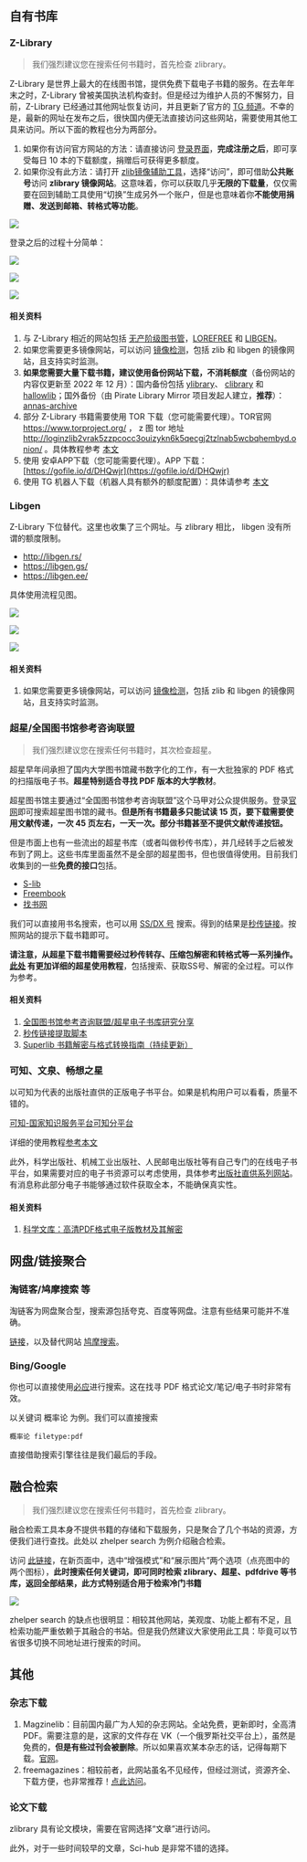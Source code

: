 
## 自有书库

### Z-Library

> 我们强烈建议您在搜索任何书籍时，首先检查 zlibrary。

Z-Library 是世界上最大的在线图书馆，提供免费下载电子书籍的服务。在去年年末之时，Z-Library 曾被美国执法机构查封。但是经过为维护人员的不懈努力，目前，Z-Library 已经通过其他网址恢复访问，并且更新了官方的 [TG 频道](https://t.me/zlibrary_official)。不幸的是，最新的网址在发布之后，很快国内便无法直接访问这些网站，需要使用其他工具来访问。所以下面的教程也分为两部分。

1. 如果你有访问官方网站的方法：请直接访问 [登录界面](https://singlelogin.me/)，**完成注册之后**，即可享受每日 10 本的下载额度，捐赠后可获得更多额度。
2. 如果你没有此方法：请打开 [zlib镜像辅助工具](http://zlib.yibook.org/)，选择“访问”，即可借助**公共账号**访问 **zlibrary 镜像网站**。这意味着，你可以获取几乎**无限的下载量**，仅仅需要在回到辅助工具使用“切换”生成另外一个账户，但是也意味着你**不能使用捐赠、发送到邮箱、转格式等功能**。

![](./Snipaste_2023-04-06_21-55-28.png)


登录之后的过程十分简单：

![](./Snipaste_2023-04-06_21-57-34.png)

![](./Snipaste_2023-04-06_21-58-41.png)

![](./Snipaste_2023-04-06_22-06-55.png)

#### 相关资料

1. 与 Z-Library 相近的网站包括 [无产阶级图书管](https://library.proletarian.me/)，[LOREFREE](https://ebook2.lorefree.com/) 和 [LIBGEN](http://libgen.rs/)。
2. 如果您需要更多镜像网站，可以访问 [镜像检测](http://mirror.yibook.org/)，包括 zlib 和 libgen 的镜像网站，且支持实时监测。
3. **如果您需要大量下载书籍，建议使用备份网站下载，不消耗额度**（备份网站的内容仅更新至 2022 年 12 月）：国内备份包括 [ylibrary](https://ylibrary.org/)、 [clibrary](https://clibrary.cn/) 和 [hallowlib](https://bk.hallowlib.org/)；国外备份（由 Pirate Library Mirror 项目发起人建立，**推荐**）：[annas-archive](https://annas-archive.org/)
4. 部分 Z-Library 书籍需要使用 TOR 下载（您可能需要代理）。TOR官网 https://www.torproject.org/ ， z 图 tor 地址 http://loginzlib2vrak5zzpcocc3ouizykn6k5qecgj2tzlnab5wcbqhembyd.onion/ 。具体教程参考 [本文](https://bbs.yibook.org/d/206-hui-fu-xia-zai-fang-shi-2-shi-yong-tor-xia-zai-z-library-zi-yuan/32)
5. 使用 安卓APP下载（您可能需要代理）。APP 下载：[https://gofile.io/d/DHQwjr](https://gofile.io/d/DHQwjr)
6. 使用 TG 机器人下载（机器人具有额外的额度配置）：具体请参考 [本文](https://bbs.yibook.org/d/220-hui-fu-xia-zai-fang-shi-1-tong-guo-tg-ji-qi-ren-xia-zai-z-library-shu-ji)

### Libgen

Z-Library 下位替代。这里也收集了三个网址。与 zlibrary 相比， libgen 没有所谓的额度限制。

- http://libgen.rs/
- https://libgen.gs/
- https://libgen.ee/

具体使用流程见图。

![](./2022-08-18-16-25-14.png)

![](./2022-08-18-16-26-18.png)

![](./2022-08-18-16-26-54.png)

#### 相关资料

1. 如果您需要更多镜像网站，可以访问 [镜像检测](http://mirror.yibook.org/)，包括 zlib 和 libgen 的镜像网站，且支持实时监测。

### 超星/全国图书馆参考咨询联盟

> 我们强烈建议您在搜索任何书籍时，其次检查超星。

超星早年间承担了国内大学图书馆藏书数字化的工作，有一大批独家的 PDF 格式的扫描版电子书。**超星特别适合寻找 PDF 版本的大学教材**。

超星图书馆主要通过“全国图书馆参考咨询联盟”这个马甲对公众提供服务。登录[官网](http://www.ucdrs.superlib.net/)即可搜索超星图书馆的藏书。**但是所有书籍最多只能试读 15 页，要下载需要使用文献传递，一次 45 页左右，一天一次。部分书籍甚至不提供文献传递按钮。**

但是市面上也有一些流出的超星书库（或者叫做秒传书库），并几经转手之后被发布到了网上。这些书库里面虽然不是全部的超星图书，但也很值得使用。目前我们收集到的一些**免费的接口**包括。

- [S-lib](https://s-lib.ylibrary.org/)
- [Freembook](https://freembook.com/)
- [找书网](https://findbooks.eu.org/)

我们可以直接用书名搜索，也可以用 [SS/DX 号](https://ssdown.org/blog/dxandss/) 搜索。得到的结果是[秒传链接](https://mengzonefire.code.misakanet.cn/rapid-upload-userscript-doc/document/Info/%E8%84%9A%E6%9C%AC%E8%AF%B4%E6%98%8E.html#%E8%84%9A%E6%9C%AC%E4%BB%8B%E7%BB%8D)。按照网站的提示下载书籍即可。

**请注意，从超星下载书籍需要经过秒传转存、压缩包解密和转格式等一系列操作。[此处](https://ssdown.org/blog/quick/) 有更加详细的超星使用教程**，包括搜索、获取SS号、解密的全过程。可以作为参考。


#### 相关资料

1. [全国图书馆参考咨询联盟/超星电子书库研究分享](https://ssdown.org/)
2. [秒传链接提取脚本](https://mengzonefire.code.misakanet.cn/rapid-upload-userscript-doc/)
3. [Superlib 书籍解密与格式转换指南（持续更新）](https://ssdown.org/blog/solve/)



### 可知、文泉、畅想之星

以可知为代表的出版社直供的正版电子书平台。如果是机构用户可以看看，质量不错的。

[可知-国家知识服务平台可知分平台](/d/12kx)

详细的使用教程[参考本文](/post/keledge)

此外，科学出版社、机械工业出版社、人民邮电出版社等有自己专门的在线电子书平台，如果需要对应的电子书资源可以考虑使用，具体参考[出版社直供系列网站](https://yibook.org/tags/%E5%87%BA%E7%89%88%E7%A4%BE%E7%9B%B4%E4%BE%9B/)。有消息称此部分电子书能够通过软件获取全本，不能确保真实性。


#### 相关资料

1. [科学文库：高清PDF格式电子版教材及其解密](https://blog.yibook.org/post/sciencereading/)

## 网盘/链接聚合

### 淘链客/鸠摩搜索 等

淘链客为网盘聚合型，搜索源包括夸克、百度等网盘。注意有些结果可能并不准确。

[链接](https://www.toplinks.cc)，以及替代网站 [鸠摩搜索](https://www.jiumodiary.com/)。

### Bing/Google

你也可以直接使用[必应](https://cn.bing.com/)进行搜索。这在找寻 PDF 格式论文/笔记/电子书时非常有效。

以关键词 概率论 为例。我们可以直接搜索

```
概率论 filetype:pdf 
```

直接借助搜索引擎往往是我们最后的手段。

## 融合检索

> 我们强烈建议您在搜索任何书籍时，首先检查 zlibrary。

融合检索工具本身不提供书籍的存储和下载服务，只是聚合了几个书站的资源，方便我们进行查找。此处以 zhelper search 为例介绍融合检索。

访问 [此链接](https://search.zhelper.net/?[{%22name%22:%22zlib.app%22,%22url%22:%22https://worker.zlib.app%22,%22type%22:%22full%22,%22sensitive%22:false,%22detail%22:false,%22download%22:%22https://worker.zlib.app/download/%22},{%22name%22:%22pdfdrive%22,%22url%22:%22https://pdfdrive.bookpan.net%22,%22sensitive%22:false,%22detail%22:false,%22display%22:{%22h%22:[%22title%22],%22p1%22:[%22year%22,%22pages%22],%22p2%22:[%22sizestring%22,%22id%22],%22detail%22:[%22md5%22]}},{%22name%22:%22Ylibrary%22,%22url%22:%22https://zlibrary.ylibrary.org%22,%22type%22:%22full%22,%22sensitive%22:false,%22detail%22:true},{%22name%22:%22Ylibrary%22,%22url%22:%22https://superlib.ylibrary.org%22,%22type%22:%22full%22,%22sensitive%22:false,%22detail%22:true},{%22name%22:%22bookpan%22,%22url%22:%22https://api.bookpan.net%22,%22type%22:%22light%22,%22sensitive%22:false,%22detail%22:true}])，在新页面中，选中“增强模式”和“展示图片”两个选项（点亮图中的两个图标），**此时搜索任何关键词，即可同时检索 zlibrary、超星、pdfdrive 等书库，返回全部结果，此方式特别适合用于检索冷门书籍**


![](./Snipaste_2023-04-06_22-59-29.png)

zhelper search 的缺点也很明显：相较其他网站，美观度、功能上都有不足，且检索功能严重依赖于其融合的书站。但是我仍然建议大家使用此工具：毕竟可以节省很多切换不同地址进行搜索的时间。

<!-- ## 书站导航 -->



## 其他

### 杂志下载 

1. Magzinelib：目前国内最广为人知的杂志网站。全站免费，更新即时，全高清PDF。需要注意的是，这家的文件存在 VK（一个俄罗斯社交平台上），虽然是免费的，**但是有些过刊会被删除**。所以如果喜欢某本杂志的话，记得每期下载。[官网](https://magazinelib.com/)。
2. freemagazines：相较前者，此网站虽名不见经传，但经过测试，资源齐全、下载方便，也非常推荐！[点此访问](https://freemagazines.top/)。


### 论文下载

zlibrary 具有论文模块，需要在官网选择“文章”进行访问。

此外，对于一些时间较早的文章，Sci-hub 是非常不错的选择。

